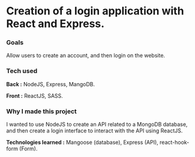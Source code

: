 <h1>Creation of a login application with React and Express.</h1>
<h3>Goals</h3>
<p>Allow users to create an account, and then login on the website.</p>
<h3>Tech used</h3>
<p><strong>Back :</strong> NodeJS, Express, MangoDB. </p>
<p><strong>Front :</strong> ReactJS, SASS.</p>
<h3>Why I made this project</h3>
<p>I wanted to use NodeJS to create an API related to a MongoDB database, and then create a login interface to interact with the API using ReactJS.</p>
<p><strong>Technologies learned :</strong> Mangoose (database), Express (API), react-hook-form (Form).</p>



